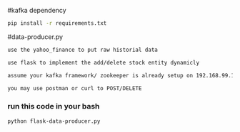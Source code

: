 #kafka dependency
```sh
pip install -r requirements.txt
```
#data-producer.py
```sh
use the yahoo_finance to put raw historial data
```
```sh
use flask to implement the add/delete stock entity dynamicly
```
```sh
assume your kafka framework/ zookeeper is already setup on 192.168.99.100
```
```sh
you may use postman or curl to POST/DELETE
```
### run this code in your bash
```sh
python flask-data-producer.py
```